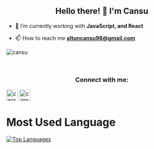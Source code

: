 <h2 align="center">Hello there! 🚀 I'm Cansu</h1>


- 🌱 I’m currently working with **JavaScript, and React**

- 📫 How to reach me **altuncansu98@gmail.com**

![cansu](https://user-images.githubusercontent.com/56805734/174457286-587d081b-d8f4-4970-9f32-2b3b9d25169f.jpeg)



<br>
<h3 align="center">Connect with me:</h3>
<p align="left">
<a href="https://www.linkedin.com/in/cansualtun/" target="blank" rel=”noopener”><img align="center" src="https://velanovascular.com/wp-content/uploads/2020/06/LinkedIn.png" alt="cansuAltun" height="30" width="30" /></a>
  <a href="https://twitter.com/cansualtunn" target="blank" rel=”noopener”><img align="center" src="https://upload.wikimedia.org/wikipedia/commons/thumb/4/4f/Twitter-logo.svg/768px-Twitter-logo.svg.png" alt="cansuAltun" height="30" width="30" /></a>
<br>
<h1>Most Used Language</h1> 
<a href="https://github.com/Cansualtun" align="left"><img src="https://github-readme-stats.vercel.app/api/top-langs/?username=ezgisayir&langs_count=10&title_color=0891b2&text_color=14b8a6&icon_color=0891b2&bg_color=0f172a&hide_border=true&locale=en&custom_title=Top%20%Languages" alt="Top Languages" /></a>

